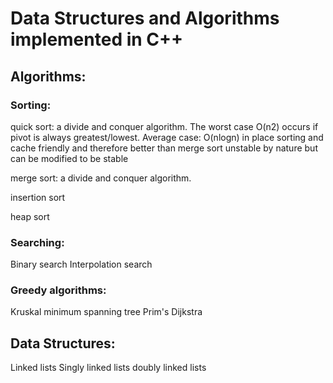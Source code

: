 # Data Structures and Algorithms implemented in C++

## Algorithms:

### Sorting:

quick sort: a divide and conquer algorithm. The worst case O(n2) occurs if pivot is always greatest/lowest.
            Average case: O(nlogn)
            in place sorting and cache friendly and therefore better than merge sort
            unstable by nature but can be modified to be stable


merge sort: a divide and conquer algorithm. 


insertion sort


heap sort


### Searching:

Binary search
Interpolation search

### Greedy algorithms:
Kruskal minimum spanning tree
Prim's 
Dijkstra


## Data Structures:

Linked lists
Singly linked lists
doubly linked lists

